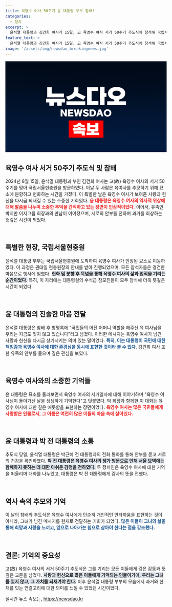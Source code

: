 ```yaml
---
title: 육영수 여사 50주기 윤 대통령 부부 참배!
categories:
  - 정치
excerpt: >
  윤석열 대통령과 김건희 여사가 15일, 고 육영수 여사 서거 50주기 추도식에 참석해 국립서울현충원에서 묘소를 찾았다. 이들은 육 여사를 추모하며 유족과의 만남도 가졌다. 자세한 내용은 클릭해 확인해보세요!
feature_text: >
  윤석열 대통령과 김건희 여사가 15일, 고 육영수 여사 서거 50주기 추도식에 참석해 국립서울현충원에서 묘소를 찾았다. 이들은 육 여사를 추모하며 유족과의 만남도 가졌다. 자세한 내용은 클릭해 확인해보세요!
image: '/assets/img/newsdao_breakingnews.jpg'
---
```


<p><img src="/assets/img/newsdao_breakingnews.jpg" alt="koreaapp 속보" /></p>

<h2 data-ke-size="size26">육영수 여사 서거 50주기 추도식 및 참배</h2>

<p data-ke-size="size16">2024년 8월 15일, 윤석열 대통령과 부인 김건희 여사는 고(故) 육영수 여사의 서거 50주기를 맞아 국립서울현충원을 방문하였다. 이날 두 사람은 육여사를 추모하기 위해 묘소에 분향하고 헌화하는 시간을 가졌다. 이 특별한 날은 육영수 여사가 보여준 사랑과 헌신을 다시금 되새길 수 있는 소중한 기회였다. <b><span style="color: #ee2323;">윤 대통령은 육영수 여사의 역사적 위상에 대해 말씀을 나누며 소중한 추억을 간직하고 있는 장면이 인상적이었다.</span></b> 이어서, 유족인 박지만 이지그룹 회장과의 만남이 이어졌으며, 서로의 안부를 전하며 과거를 회상하는 뜻깊은 시간이 되었다.</p>

<p data-ke-size="size16">&nbsp;</p>

<h2 data-ke-size="size26">특별한 현장, 국립서울현충원</h2>

<p data-ke-size="size16">윤석열 대통령 부부는 국립서울현충원에 도착하여 육영수 여사가 안장된 묘소로 이동하였다. 이 과정은 권대일 현충원장의 안내를 받아 진행되었으며, 모든 참석자들은 경건한 마음으로 행사에 임했다. <b><span style="background-color: #21538527;">헌화 및 분향 후 묵념을 통해 육영수 여사의 삶과 업적을 기리는 순간이었다.</span></b> 특히, 이 자리에는 대통령실의 수석급 참모진들이 모두 참석해 더욱 뜻깊은 시간이 되었다.</p>

<p data-ke-size="size16">&nbsp;</p>

<h2 data-ke-size="size26">윤 대통령의 진솔한 마음 전달</h2>

<p data-ke-size="size16">윤석열 대통령은 참배 후 방명록에 "국민들의 어진 어머니 역할을 해주신 육 여사님을 우리는 지금도 잊지 않고 있습니다"라고 남겼다. 이러한 메시지는 육영수 여사가 남긴 사랑과 헌신을 다시금 상기시키는 의미 있는 말이었다. <b><span style="color: #1a5490;">특히, 이는 대통령이 국민에 대한 책임감과 육영수 여사에 대한 존경심을 동시에 표현한 것이라 볼 수 있다.</span></b> 김건희 여사 또한 유족의 안부를 물으며 깊은 관심을 보였다.</p>

<p data-ke-size="size16">&nbsp;</p>

<h2 data-ke-size="size26">육영수 여사와의 소중한 기억들</h2>

<p data-ke-size="size16">윤 대통령은 묘소를 둘러보면서 육영수 여사의 서거일자에 대해 이야기하며 "육영수 여사님이 돌아가신 날을 생생하게 기억한다"고 덧붙였다. 박 회장과 함께한 이 대화는 육영수 여사에 대한 깊은 애틋함을 표현하는 장면이었다. <b><span style="color: #ee2323;">육영수 여사는 많은 국민들에게 사랑받은 인물로서, 그 이름은 여전히 많은 이들의 마음 속에 살아있다.</span></b></p>

<p data-ke-size="size16">&nbsp;</p>

<h2 data-ke-size="size26">윤 대통령과 박 전 대통령의 소통</h2>

<p data-ke-size="size16">추도식 당일, 윤석열 대통령은 박근혜 전 대통령과의 전화 통화를 통해 안부를 묻고 서로의 건강을 확인하였다. <b><span style="background-color: #21538527;">박 전 대통령은 육영수 여사의 생가 방문으로 인해 서울 묘역에는 함께하지 못하는 데 대한 아쉬운 감정을 전하였다.</span></b> 두 정치인은 육영수 여사에 대한 기억을 떠올리며 대화를 나누었고, 대통령은 박 전 대통령에게 감사의 뜻을 전했다.</p>

<p data-ke-size="size16">&nbsp;</p>

<h2 data-ke-size="size26">역사 속의 추모와 기억</h2>

<p data-ke-size="size16">이 날의 참배와 추도식은 육영수 여사에게 단순히 개인적인 안타까움을 표현하는 것이 아니라, 그녀가 남긴 메시지를 현재로 전달하는 기회가 되었다. <b><span style="color: #1a5490;">많은 이들이 그녀의 삶을 통해 희망과 사랑을 느끼고, 앞으로 나아가는 힘으로 삼아야 한다는 점을 강조했다.</span></b></p>

<p data-ke-size="size16">&nbsp;</p>

<h2 data-ke-size="size26">결론: 기억의 중요성</h2>

<p data-ke-size="size16">고(故) 육영수 여사의 서거 50주기 추도식은 그를 기리는 모든 이들에게 깊은 감동과 뜻깊은 교훈을 남겼다. <b><span style="background-color: #21538527;">사랑과 헌신으로 많은 이들에게 기억되는 인물이기에, 우리는 그녀를 잊지 않고, 그 가치를 되새겨야 한다.</span></b> 이후 윤석열 대통령 부부의 모습에서 과거와 현재를 잇는 연결고리에 대한 의미를 느낄 수 있었던 시간이었다.</p>
실시간 뉴스 속보는, <a href="https://newsdao.kr" rel="dofollow">https://newsdao.kr</a>


